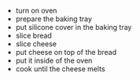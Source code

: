 - turn on oven
- prepare the baking tray
- put silicone cover in the baking tray
- slice bread
- slice cheese
- put cheese on top of the bread
- put it inside of the oven
- cook until the cheese melts